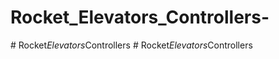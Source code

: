 # Rocket_Elevators_Controllers-
#   R o c k e t _ E l e v a t o r s _ C o n t r o l l e r s  
 #   R o c k e t _ E l e v a t o r s _ C o n t r o l l e r s  
 